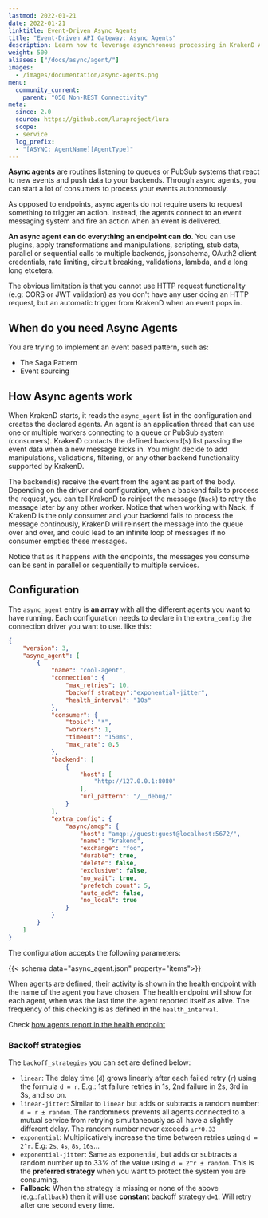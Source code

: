 ```yaml
---
lastmod: 2022-01-21
date: 2022-01-21
linktitle: Event-Driven Async Agents
title: "Event-Driven API Gateway: Async Agents"
description: Learn how to leverage asynchronous processing in KrakenD API Gateway to implement an event based pattern
weight: 500
aliases: ["/docs/async/agent/"]
images:
  - /images/documentation/async-agents.png
menu:
  community_current:
    parent: "050 Non-REST Connectivity"
meta:
  since: 2.0
  source: https://github.com/luraproject/lura
  scope:
  - service
  log_prefix:
  - "[ASYNC: AgentName][AgentType]"
---
```

**Async agents** are routines listening to queues or PubSub systems that react to new events and push data to your backends. Through async agents, you can start a lot of consumers to process your events autonomously.

As opposed to endpoints, async agents do not require users to request something to trigger an action. Instead, the agents connect to an event messaging system and fire an action when an event is delivered.

**An async agent can do everything an endpoint can do**. You can use plugins, apply transformations and manipulations, scripting, stub data, parallel or sequential calls to multiple backends, jsonschema, OAuth2 client credentials, rate limiting, circuit breaking, validations, lambda, and a long long etcetera.

The obvious limitation is that you cannot use HTTP request functionality (e.g: CORS or JWT validation) as you don't have any user doing an HTTP request, but an automatic trigger from KrakenD when an event pops in.

## When do you need Async Agents
You are trying to implement an event based pattern, such as:

- The Saga Pattern
- Event sourcing

## How Async agents work
When KrakenD starts, it reads the `async_agent` list in the configuration and creates the declared agents. An agent is an application thread that can use one or multiple workers connecting to a queue or PubSub system (consumers). KrakenD contacts the defined backend(s) list passing the event data when a new message kicks in. You might decide to add manipulations, validations, filtering, or any other backend functionality supported by KrakenD.

The backend(s) receive the event from the agent as part of the body. Depending on the driver and configuration, when a backend fails to process the request, you can tell KrakenD to reinject the message (`Nack`) to retry the message later by any other worker. Notice that when working with Nack, if KrakenD is the only consumer and your backend fails to process the message continously, KrakenD will reinsert the message into the queue over and over, and could lead to an infinite loop of messages if no consumer empties these messages.

Notice that as it happens with the endpoints, the messages you consume can be sent in parallel or sequentially to multiple services.


## Configuration

The `async_agent` entry is **an array** with all the different agents you want to have running. Each configuration needs to declare in the `extra_config` the connection driver you want to use. like this:

```json
{
    "version": 3,
    "async_agent": [
        {
            "name": "cool-agent",
            "connection": {
                "max_retries": 10,
                "backoff_strategy":"exponential-jitter",
                "health_interval": "10s"
            },
            "consumer": {
                "topic": "*",
                "workers": 1,
                "timeout": "150ms",
                "max_rate": 0.5
            },
            "backend": [
                {
                    "host": [
                        "http://127.0.0.1:8080"
                    ],
                    "url_pattern": "/__debug/"
                }
            ],
            "extra_config": {
                "async/amqp": {
                    "host": "amqp://guest:guest@localhost:5672/",
                    "name": "krakend",
                    "exchange": "foo",
                    "durable": true,
                    "delete": false,
                    "exclusive": false,
                    "no_wait": true,
                    "prefetch_count": 5,
                    "auto_ack": false,
                    "no_local": true
                }
            }
        }
    ]
}
```
The configuration accepts the following parameters:

{{< schema data="async_agent.json" property="items">}}

When agents are defined, their activity is shown in the health endpoint with the name of the agent you have chosen.  The health endpoint will show for each agent, when was the last time the agent reported itself as alive. The frequency of this checking is as defined in the `health_interval`.

Check [how agents report in the health endpoint](/docs/service-settings/health/)

### Backoff strategies
The `backoff_strategies` you can set are defined below:

- `linear`: The delay time (`d`) grows linearly after each failed retry (`r`) using the formula `d = r`. E.g.: 1st failure retries in 1s, 2nd failure in 2s, 3rd in 3s, and so on.
- `linear-jitter`: Similar to `linear` but adds or subtracts a random number: `d = r ± random`. The randomness prevents all agents connected to a mutual service from retrying simultaneously as all have a slightly different delay. The random number never exceeds `±r*0.33`
- `exponential`: Multiplicatively increase the time between retries using `d = 2^r`. E.g: `2s`, `4s`, `8s`, `16s`...
- `exponential-jitter`: Same as exponential, but adds or subtracts a random number up to 33% of the value using `d = 2^r ± random`. This is the **preferred strategy** when you want to protect the system you are consuming.
- **Fallback**: When the strategy is missing or none of the above (e.g.:`fallback`) then it will use **constant** backoff strategy `d=1`. Will retry after one second every time.

